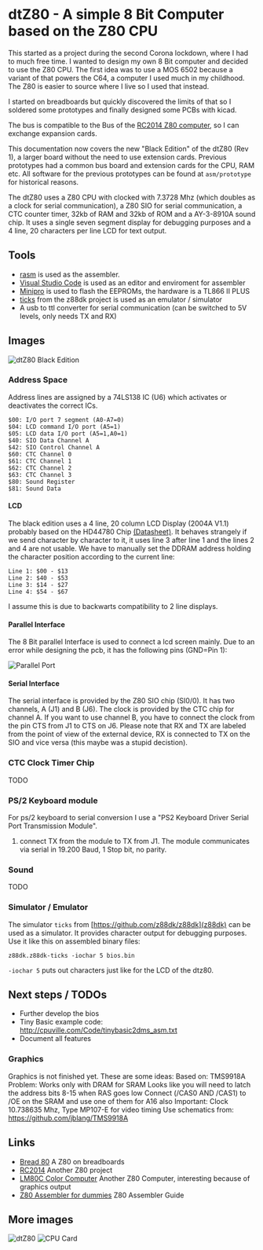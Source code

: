 # dtZ80 - A simple 8 Bit Computer based on the Z80 CPU

This started as a project during the second Corona lockdown, where I had to much free time.
I wanted to design my own 8 Bit computer and decided to use the Z80 CPU.
The first idea was to use a MOS 6502 because a variant of that powers the C64, a computer I used much in my childhood.
The Z80 is easier to source where I live so I used that instead.

I started on breadboards but quickly discovered the limits of that so I soldered some prototypes and finally designed some PCBs with kicad.

The bus is compatible to the Bus of the [RC2014 Z80 computer](https://rc2014.co.uk/), so I can exchange expansion cards.

This documentation now covers the new "Black Edition" of the dtZ80 (Rev 1), a larger board without the need to use extension cards. Previous prototypes had a common bus board and extension cards for the CPU, RAM etc. All software for the previous prototypes can be found at `asm/prototype` for historical reasons.

The dtZ80 uses a Z80 CPU with clocked with 7.3728 Mhz (which doubles as a clock for serial communication), a Z80 SIO for serial communication, a CTC counter timer, 32kb of RAM and 32kb of ROM and a AY-3-8910A sound chip. It uses a single seven segment display for debugging purposes and a 4 line, 20 characters per line LCD for text output.


## Tools

* [rasm](https://github.com/mkoloberdin/rasm) is used as the assembler.
* [Visual Studio Code](https://code.visualstudio.com/) is used as an editor and enviroment for assembler
* [Minipro](https://gitlab.com/DavidGriffith/minipro/) is used to flash the EEPROMs, the hardware is a TL866 II PLUS
* [ticks](https://github.com/z88dk/z88dk) from the z88dk project is used as an emulator / simulator
* A usb to ttl converter for serial communication (can be switched to 5V levels, only needs TX and RX)

## Images

![dtZ80 Black Edition](/images/dtZ80-Black_Edition.jpg)


### Address Space

Address lines are assigned by a 74LS138 IC (U6) which activates
or deactivates the correct ICs.

    $00: I/O port 7 segment (A0-A7=0)
    $04: LCD command I/O port (A5=1)
    $05: LCD data I/O port (A5=1,A0=1)
    $40: SIO Data Channel A
    $42: SIO Control Channel A
    $60: CTC Channel 0
    $61: CTC Channel 1
    $62: CTC Channel 2
    $63: CTC Channel 3
    $80: Sound Register
    $81: Sound Data


#### LCD

The black edition uses a 4 line, 20 column LCD Display (2004A V1.1) probably based on the HD44780 Chip [(Datasheet)](https://www.sparkfun.com/datasheets/LCD/HD44780.pdf).
It behaves strangely if we send character by character to it, it uses line 3 after line 1 and the lines 2 and 4 are not usable. We have to manually set the DDRAM address holding the character position according to the current line:

    Line 1: $00 - $13
    Line 2: $40 - $53
    Line 3: $14 - $27
    Line 4: $54 - $67

I assume this is due to backwarts compatibility to 2 line displays.

#### Parallel Interface

The 8 Bit parallel Interface is used to connect a lcd screen mainly. Due to an error while designing the pcb, it has the following pins (GND=Pin 1):

![Parallel Port](/images/parallel-port.png "Parallel Port")

#### Serial Interface

The serial interface is provided by the Z80 SIO chip (SI0/0). It has two channels, A (J1) and B (J6). The clock is provided by the CTC chip for channel A. If you want to use channel B, you have to connect the clock from the pin CTS from J1 to CTS on J6. Please note that RX and TX are labeled from the point of view of the external device, RX is connected to TX on the SIO and vice versa (this maybe was a stupid decistion).



### CTC Clock Timer Chip

TODO



### PS/2 Keyboard module

For ps/2 keyboard to serial conversion I use a "PS2 Keyboard Driver Serial Port Transmission Module".
 
1. connect TX from the module to TX from J1. The module communicates via serial in 19.200 Baud, 1 Stop bit, no parity.


### Sound

TODO


### Simulator / Emulator

The simulator `ticks` from [https://github.com/z88dk/z88dk](z88dk) can be used as a simulator. It provides character output for debugging purposes. Use it like this on assembled binary files:

```
z88dk.z88dk-ticks -iochar 5 bios.bin
```
`-iochar 5` puts out characters just like for the LCD of the dtz80.


## Next steps / TODOs

* Further develop the bios
* Tiny Basic example code: http://cpuville.com/Code/tinybasic2dms_asm.txt
* Document all features


### Graphics

Graphics is not finished yet. These are some ideas:
Based on: TMS9918A
Problem: Works only with DRAM for SRAM
Looks like you will need to latch the address bits 8-15 when RAS goes low
Connect (/CAS0 AND /CAS1) to /OE on the SRAM and use one of them for A16 also
Important: Clock 10.738635 Mhz, Type ‎MP107-E‎ for video timing
Use schematics from: https://github.com/jblang/TMS9918A




## Links
* [Bread 80](https://bread80.com/) A Z80 on breadboards
* [RC2014](https://rc2014.co.uk/) Another Z80 project
* [LM80C Color Computer](https://hackaday.io/project/165246-lm80c-color-computer) Another Z80 Computer, interesting because of graphics output
* [Z80 Assembler for dummies](https://www.msx.org/wiki/Z80_Assembler_for_Dummies) Z80 Assembler Guide

## More images
![dtZ80](/images/dtZ80.jpg)
![CPU Card](/images/cpu-board.jpg)